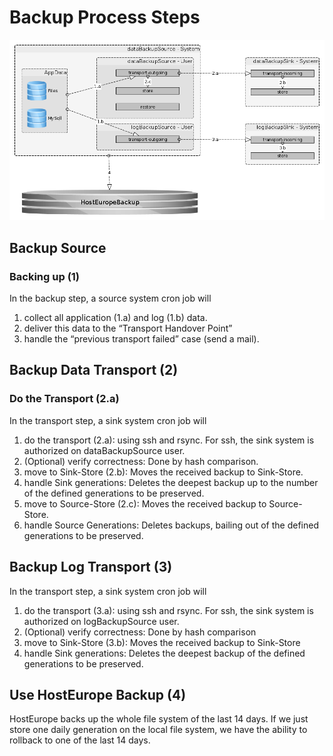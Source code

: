 [//]: # (modified by @Ali)

# Backup Process Steps

![the backup process][backup process]

[backup process]: backup_phases.png "the backup process"

[//]: # (The translation contains 3 parts, however, it has 6 part originally: by @Ali, What should I do?)

## Backup Source
### Backing up (1)
In the backup step, a source system cron job will 
1. collect all application (1.a) and log (1.b) data.
2. deliver this data to the “Transport Handover Point”
3. handle the “previous transport failed” case (send a mail).

## Backup Data Transport (2)
### Do the Transport (2.a)
In the transport step, a sink system cron job will
1. do the transport (2.a): using ssh and rsync. For ssh, the sink system is authorized on dataBackupSource user.
2. (Optional) verify correctness: Done by hash comparison.
3. move to Sink-Store (2.b): Moves the received backup to Sink-Store.
4. handle Sink generations: Deletes the deepest backup up to the number of the defined generations to be preserved.
5. move to Source-Store (2.c): Moves the received backup to Source-Store.
6. handle Source Generations: Deletes backups, bailing out of the defined generations to be preserved.

## Backup Log Transport (3)
In the transport step, a sink system cron job will
1. do the transport (3.a): using ssh and rsync. For ssh, the sink system is authorized on logBackupSource user.
2. (Optional) verify correctness: Done by hash comparison
3. move to Sink-Store (3.b): Moves the received backup to Sink-Store
4. handle Sink generations: Deletes the deepest backup of the defined generations to be preserved.

## Use HostEurope Backup (4)
HostEurope backs up the whole file system of the last 14 days. If we just store one daily generation on the local file system, we have the ability to rollback to one of the last 14 days.
